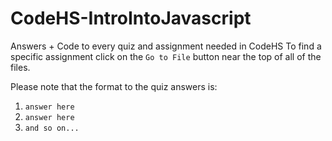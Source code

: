 # CodeHS-IntroIntoJavascript
Answers + Code to every quiz and assignment needed in CodeHS
To find a specific assignment click on the `Go to File` button near the top of all of the files.

Please note that the format to the quiz answers is: 
1. `answer here`
2. `answer here`
3. `and so on...`
